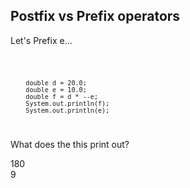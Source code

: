 ##  Postfix vs Prefix operators

<p>Let's Prefix e...</p>

<code>

        double d = 20.0;
        double e = 10.0;
        double f = d * --e;
        System.out.println(f);
        System.out.println(e);
</code>


<p>What does the this print out?</p>
<p class="fragment roll-in">180<br/>
9
</p>
